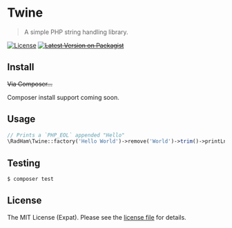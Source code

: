 # Twine
> A simple PHP string handling library.

[![License][img-license]](LICENSE.md)
~~[![Latest Version on Packagist][img-version]][link-packagist]~~

## Install

~~Via Composer...~~

Composer install support coming soon.

## Usage

``` php
// Prints a `PHP_EOL` appended "Hello"
\RadHam\Twine::factory('Hello World')->remove('World')->trim()->printLn();
```

## Testing

``` bash
$ composer test
```

## License

The MIT License (Expat). Please see the [license file](LICENSE.md) for details.

[img-license]: https://img.shields.io/github/license/jbenner-radham/twine.svg
[img-version]: https://img.shields.io/packagist/v/:vendor/:package_name.svg

[ico-travis]: https://img.shields.io/travis/:vendor/:package_name/master.svg?style=flat-square
[ico-scrutinizer]: https://img.shields.io/scrutinizer/coverage/g/:vendor/:package_name.svg?style=flat-square
[ico-code-quality]: https://img.shields.io/scrutinizer/g/:vendor/:package_name.svg?style=flat-square

[link-packagist]: https://packagist.org/packages/:vendor/:package_name
[link-travis]: https://travis-ci.org/:vendor/:package_name
[link-scrutinizer]: https://scrutinizer-ci.com/g/:vendor/:package_name/code-structure
[link-code-quality]: https://scrutinizer-ci.com/g/:vendor/:package_name
[link-author]: https://github.com/:author_username

